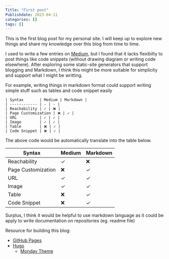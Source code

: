 ```yaml
---
Title: "First post"
Publishdate: 2023-04-11
categories: []
tags: []
---
```


This is the first blog post for my personal site. I will keep up to explore new things and share my knowledge over this blog from time to time.

I used to write a few entries on [Medium](https://medium.com/@pugkung), but I found that it lacks flexibilty to post things like code snippets (without drawing diagram or writing code elsewhere). After exploring some static-site generators that support blogging and Markdown, I think this might be more suitable for simplicity and support what I might be writting.

For example, writing things in markdown format could support writing simple stuff such as tables and code snippet easily

```
| Syntax       | Medium | Markdown |
| ------------ | - | - |
| Reachability | ✓ | ❌ |
| Page Customization | ❌ | ✓ |
| URL	       | ✓ | ✓ |
| Image	       | ✓ | ✓ |
| Table        | ❌ | ✓ |
| Code Snippet | ❌ | ✓ |
```

The above code would be automatically translate into the table below.

| Syntax       | Medium | Markdown |
| ------------ | - | - |
| Reachability | ✓ | ❌ |
| Page Customization | ❌ | ✓ |
| URL	       | ✓ | ✓ |
| Image	       | ✓ | ✓ |
| Table        | ❌ | ✓ |
| Code Snippet | ❌ | ✓ |

Surplus, I think it would be helpful to use markdown language as it could be apply to write documentation on  repositories (eg. readme file)

Resource for building this blog:
- [GitHub Pages](https://pages.github.com/)
- [Hugo](https://gohugo.io/)
  - [Monday Theme](https://github.com/cyevgeniy/monday-theme)

